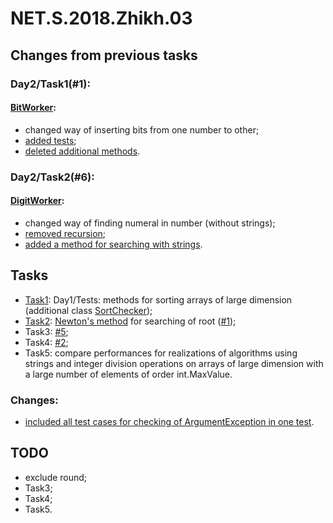 # NET.S.2018.Zhikh.03

## Changes from previous tasks
### Day2/Task1(#1): 
#### [BitWorker](https://github.com/Zhikh/NET.S.2018.Zhikh.02/blob/master/NET.S.2018.Zhikh.02/Logic.Task1/BitWorker.cs):
- changed way of inserting bits from one number to other;
- [added tests](https://github.com/Zhikh/NET.S.2018.Zhikh.02/blob/master/NET.S.2018.Zhikh.02/Logic.Task1.Tests/BitWorkerTests.cs);
- [deleted additional methods](https://github.com/Zhikh/NET.S.2018.Zhikh.02/commit/675d70eb25b8cacb36006c8b9a36ebb9159c31fe).

### Day2/Task2(#6):
#### [DigitWorker](https://github.com/Zhikh/NET.S.2018.Zhikh.02/blob/master/NET.S.2018.Zhikh.02/Logic.Task2/DigitWorker.cs): 
- changed way of finding numeral in number (without strings);
- [removed recursion](https://github.com/Zhikh/NET.S.2018.Zhikh.02/commit/8fd990c1f8dd42a9d0e0b9519d19b96f99e25edc);
- [added a method for searching with strings](https://github.com/Zhikh/NET.S.2018.Zhikh.02/commit/dcc0d27bfc9e12db4d95574a569b5365cde8e115).

## Tasks
- [Task1](https://github.com/Zhikh/NET.S.2018.Zhikh.01/tree/master/Logic.Tests): Day1/Tests: methods for sorting arrays of large dimension (additional class [SortChecker](https://github.com/Zhikh/NET.S.2018.Zhikh.01/blob/master/Logic.Tests/SortChecker.cs));
- [Task2](https://github.com/Zhikh/NET.S.2018.Zhikh.03/blob/master/Logic.Task2/AdditionalMathPack.cs): [Newton's method](http://www.statisticshowto.com/tangent-line/) for searching of root ([#1](https://github.com/EPM-RD-NETLAB/.NET-Framework-modules/tree/master/M3.%20Creating%20types%20in%20C%23));
- Task3: [#5](https://github.com/EPM-RD-NETLAB/.NET-Framework-modules/tree/master/M2.%20Basic%20Coding%20in%20C%23);
- Task4: [#2](https://github.com/EPM-RD-NETLAB/.NET-Framework-modules/tree/master/M4.%20Methods%20in%20details);
- Task5: compare performances for realizations of algorithms using strings and integer division operations on arrays of large dimension with a large number of elements of order int.MaxValue.

### Changes:
- [included all test cases for checking of ArgumentException in one test](https://github.com/Zhikh/NET.S.2018.Zhikh.03/commit/3e64f6809c76412ddb2b87f09c49ac7edc9033f7).

## TODO
- exclude round;
- Task3;
- Task4;
- Task5.
